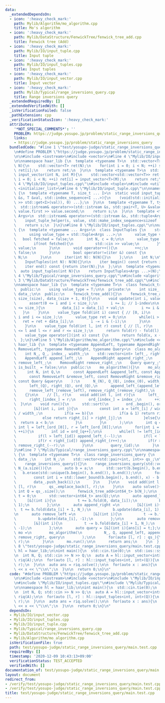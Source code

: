 ```yaml
---
data:
  _extendedDependsOn:
  - icon: ':heavy_check_mark:'
    path: Mylib/Algorithm/mo_algorithm.cpp
    title: Mo's algorithm
  - icon: ':heavy_check_mark:'
    path: Mylib/DataStructure/FenwickTree/fenwick_tree_add.cpp
    title: Fenwick tree (Add)
  - icon: ':heavy_check_mark:'
    path: Mylib/IO/input_tuple.cpp
    title: Input tuple
  - icon: ':heavy_check_mark:'
    path: Mylib/IO/input_tuples.cpp
    title: Input tuples
  - icon: ':heavy_check_mark:'
    path: Mylib/IO/input_vector.cpp
    title: Input vector
  - icon: ':heavy_check_mark:'
    path: Mylib/Typical/range_inversions_query.cpp
    title: Range inversions query
  _extendedRequiredBy: []
  _extendedVerifiedWith: []
  _isVerificationFailed: false
  _pathExtension: cpp
  _verificationStatusIcon: ':heavy_check_mark:'
  attributes:
    '*NOT_SPECIAL_COMMENTS*': ''
    PROBLEM: https://judge.yosupo.jp/problem/static_range_inversions_query
    links:
    - https://judge.yosupo.jp/problem/static_range_inversions_query
  bundledCode: "#line 1 \"test/yosupo-judge/static_range_inversions_query/main.test.cpp\"\
    \n#define PROBLEM \"https://judge.yosupo.jp/problem/static_range_inversions_query\"\
    \n\n#include <iostream>\n#include <vector>\n#line 4 \"Mylib/IO/input_vector.cpp\"\
    \n\nnamespace haar_lib {\n  template <typename T>\n  std::vector<T> input_vector(int\
    \ N){\n    std::vector<T> ret(N);\n    for(int i = 0; i < N; ++i) std::cin >>\
    \ ret[i];\n    return ret;\n  }\n\n  template <typename T>\n  std::vector<std::vector<T>>\
    \ input_vector(int N, int M){\n    std::vector<std::vector<T>> ret(N);\n    for(int\
    \ i = 0; i < N; ++i) ret[i] = input_vector<T>(M);\n    return ret;\n  }\n}\n#line\
    \ 4 \"Mylib/IO/input_tuples.cpp\"\n#include <tuple>\n#include <utility>\n#include\
    \ <initializer_list>\n#line 6 \"Mylib/IO/input_tuple.cpp\"\n\nnamespace haar_lib\
    \ {\n  template <typename T, size_t ... I>\n  static void input_tuple_helper(std::istream\
    \ &s, T &val, std::index_sequence<I ...>){\n    (void)std::initializer_list<int>{(void(s\
    \ >> std::get<I>(val)), 0) ...};\n  }\n\n  template <typename T, typename U>\n\
    \  std::istream& operator>>(std::istream &s, std::pair<T, U> &value){\n    s >>\
    \ value.first >> value.second;\n    return s;\n  }\n\n  template <typename ...\
    \ Args>\n  std::istream& operator>>(std::istream &s, std::tuple<Args ...> &value){\n\
    \    input_tuple_helper(s, value, std::make_index_sequence<sizeof ... (Args)>());\n\
    \    return s;\n  }\n}\n#line 8 \"Mylib/IO/input_tuples.cpp\"\n\nnamespace haar_lib\
    \ {\n  template <typename ... Args>\n  class InputTuples {\n    struct iter {\n\
    \      using value_type = std::tuple<Args ...>;\n      value_type value;\n   \
    \   bool fetched = false;\n      int N, c = 0;\n\n      value_type operator*(){\n\
    \        if(not fetched){\n          std::cin >> value;\n        }\n        return\
    \ value;\n      }\n\n      void operator++(){\n        ++c;\n        fetched =\
    \ false;\n      }\n\n      bool operator!=(iter &) const {\n        return c <\
    \ N;\n      }\n\n      iter(int N): N(N){}\n    };\n\n    int N;\n\n  public:\n\
    \    InputTuples(int N): N(N){}\n\n    iter begin() const {return iter(N);}\n\
    \    iter end() const {return iter(N);}\n  };\n\n  template <typename ... Args>\n\
    \  auto input_tuples(int N){\n    return InputTuples<Args ...>(N);\n  }\n}\n#line\
    \ 4 \"Mylib/Typical/range_inversions_query.cpp\"\n#include <algorithm>\n#line\
    \ 3 \"Mylib/DataStructure/FenwickTree/fenwick_tree_add.cpp\"\n#include <cassert>\n\
    \nnamespace haar_lib {\n  template <typename T>\n  class fenwick_tree_add {\n\
    \  public:\n    using value_type = T;\n\n  private:\n    int size_;\n    std::vector<value_type>\
    \ data_;\n\n  public:\n    fenwick_tree_add(){}\n    fenwick_tree_add(int size):\
    \ size_(size), data_(size + 1, 0){}\n\n    void update(int i, value_type val){\n\
    \      assert(0 <= i and i < size_);\n      i += 1; // 1-index\n\n      while(i\
    \ <= size_){\n        data_[i] = data_[i] + val;\n        i += i & (-i);\n   \
    \   }\n    }\n\n    value_type fold(int i) const { // [0, i)\n      assert(0 <=\
    \ i and i <= size_);\n      value_type ret = 0;\n\n      while(i > 0){\n     \
    \   ret = ret + data_[i];\n        i -= i & (-i);\n      }\n\n      return ret;\n\
    \    }\n\n    value_type fold(int l, int r) const { // [l, r)\n      assert(0\
    \ <= l and l <= r and r <= size_);\n      return fold(r) - fold(l);\n    }\n\n\
    \    value_type operator[](int x) const {\n      return fold(x, x + 1);\n    }\n\
    \  };\n}\n#line 5 \"Mylib/Algorithm/mo_algorithm.cpp\"\n#include <cmath>\n\nnamespace\
    \ haar_lib {\n  template <typename AppendLeft, typename AppendRight, typename\
    \ RemoveLeft, typename RemoveRight, typename Query>\n  class mo_algorithm {\n\
    \    int N_, Q_, index_, width_;\n    std::vector<int> left_, right_, ord_;\n\n\
    \    AppendLeft append_left_;\n    AppendRight append_right_;\n    RemoveLeft\
    \ remove_left_;\n    RemoveRight remove_right_;\n    Query query_;\n\n    bool\
    \ is_built_ = false;\n\n  public:\n    mo_algorithm(){}\n    mo_algorithm(\n \
    \     int N, int Q,\n      const AppendLeft &append_left, const AppendRight &append_right,\n\
    \      const RemoveLeft &remove_left, const RemoveRight &remove_right,\n     \
    \ const Query &query\n    ):\n      N_(N), Q_(Q), index_(0), width_(std::sqrt(N)),\n\
    \      left_(Q), right_(Q), ord_(Q),\n      append_left_(append_left), append_right_(append_right),\n\
    \      remove_left_(remove_left), remove_right_(remove_right),\n      query_(query)\n\
    \    {}\n\n    // [l, r)\n    void add(int l, int r){\n      left_[index_] = l;\n\
    \      right_[index_] = r;\n      ord_[index_] = index_;\n      ++index_;\n  \
    \  }\n\n    void run(){\n      std::sort(\n        ord_.begin(), ord_.end(),\n\
    \        [&](int i, int j){\n          const int a = left_[i] / width_, b = left_[j]\
    \ / width_;\n          if(a == b){\n            if(a & 1) return right_[i] < right_[j];\n\
    \            else return right_[i] > right_[j];\n          }else{\n          \
    \  return a < b;\n          }\n        }\n      );\n\n      int q = 0;\n     \
    \ int l = left_[ord_[0]], r = left_[ord_[0]];\n\n      for(int i = 0; i < Q_;\
    \ ++i){\n        int id = ord_[q++];\n\n        while(l != left_[id] or r != right_[id]){\n\
    \          if(l > left_[id]) append_left_(--l);\n          if(l < left_[id]) remove_left_(l++);\n\
    \          if(r < right_[id]) append_right_(r++);\n          if(r > right_[id])\
    \ remove_right_(--r);\n        }\n\n        query_(id);\n      }\n    }\n  };\n\
    }\n#line 7 \"Mylib/Typical/range_inversions_query.cpp\"\n\nnamespace haar_lib\
    \ {\n  template <typename T>\n  class range_inversions_query {\n    std::vector<int>\
    \ data_;\n    int N_;\n    std::vector<std::pair<int, int>> qs_;\n\n  public:\n\
    \    range_inversions_query(){}\n    range_inversions_query(std::vector<T> a):\
    \ N_(a.size()){\n      auto b = a;\n      std::sort(b.begin(), b.end());\n   \
    \   b.erase(std::unique(b.begin(), b.end()), b.end());\n\n      for(auto x : a){\n\
    \        const int i = std::lower_bound(b.begin(), b.end(), x) - b.begin();\n\
    \        data_.push_back(i);\n      }\n    }\n\n    void add(int l, int r){ //\
    \ [l, r)\n      qs_.emplace_back(l, r);\n    }\n\n    auto solve(){\n      const\
    \ int Q = qs_.size();\n      fenwick_tree_add<int64_t> b(N_);\n\n      int64_t\
    \ t = 0;\n      std::vector<int64_t> ans(Q);\n\n      auto append_left =\n   \
    \     [&](int i){\n          t += b.fold(0, data_[i]);\n          b.update(data_[i],\
    \ 1);\n        };\n\n      auto append_right =\n        [&](int i){\n        \
    \  t += b.fold(data_[i] + 1, N_);\n          b.update(data_[i], 1);\n        };\n\
    \n      auto remove_left =\n        [&](int i){\n          t -= b.fold(0, data_[i]);\n\
    \          b.update(data_[i], -1);\n        };\n\n      auto remove_right =\n\
    \        [&](int i){\n          t -= b.fold(data_[i] + 1, N_);\n          b.update(data_[i],\
    \ -1);\n        };\n\n      auto query = [&](int i){ans[i] = t;};\n\n      auto\
    \ mo =\n        mo_algorithm(\n          N_, Q, append_left, append_right, remove_left,\
    \ remove_right, query\n        );\n\n      for(auto [l, r] : qs_){\n        mo.add(l,\
    \ r);\n      }\n\n      mo.run();\n\n      return ans;\n    }\n  };\n}\n#line\
    \ 8 \"test/yosupo-judge/static_range_inversions_query/main.test.cpp\"\n\nnamespace\
    \ hl = haar_lib;\n\nint main(){\n  std::cin.tie(0);\n  std::ios::sync_with_stdio(false);\n\
    \n  int N, Q; std::cin >> N >> Q;\n  auto A = hl::input_vector<int>(N);\n\n  hl::range_inversions_query\
    \ riq(A);\n\n  for(auto [l, r] : hl::input_tuples<int, int>(Q)){\n    riq.add(l,\
    \ r);\n  }\n\n  auto ans = riq.solve();\n\n  for(auto x : ans){\n    std::cout\
    \ << x << \"\\n\";\n  }\n\n  return 0;\n}\n"
  code: "#define PROBLEM \"https://judge.yosupo.jp/problem/static_range_inversions_query\"\
    \n\n#include <iostream>\n#include <vector>\n#include \"Mylib/IO/input_vector.cpp\"\
    \n#include \"Mylib/IO/input_tuples.cpp\"\n#include \"Mylib/Typical/range_inversions_query.cpp\"\
    \n\nnamespace hl = haar_lib;\n\nint main(){\n  std::cin.tie(0);\n  std::ios::sync_with_stdio(false);\n\
    \n  int N, Q; std::cin >> N >> Q;\n  auto A = hl::input_vector<int>(N);\n\n  hl::range_inversions_query\
    \ riq(A);\n\n  for(auto [l, r] : hl::input_tuples<int, int>(Q)){\n    riq.add(l,\
    \ r);\n  }\n\n  auto ans = riq.solve();\n\n  for(auto x : ans){\n    std::cout\
    \ << x << \"\\n\";\n  }\n\n  return 0;\n}\n"
  dependsOn:
  - Mylib/IO/input_vector.cpp
  - Mylib/IO/input_tuples.cpp
  - Mylib/IO/input_tuple.cpp
  - Mylib/Typical/range_inversions_query.cpp
  - Mylib/DataStructure/FenwickTree/fenwick_tree_add.cpp
  - Mylib/Algorithm/mo_algorithm.cpp
  isVerificationFile: true
  path: test/yosupo-judge/static_range_inversions_query/main.test.cpp
  requiredBy: []
  timestamp: '2020-12-09 10:43:13+09:00'
  verificationStatus: TEST_ACCEPTED
  verifiedWith: []
documentation_of: test/yosupo-judge/static_range_inversions_query/main.test.cpp
layout: document
redirect_from:
- /verify/test/yosupo-judge/static_range_inversions_query/main.test.cpp
- /verify/test/yosupo-judge/static_range_inversions_query/main.test.cpp.html
title: test/yosupo-judge/static_range_inversions_query/main.test.cpp
---
```

